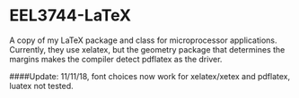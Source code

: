 # EEL3744-LaTeX
A copy of my LaTeX package and class for microprocessor applications.
Currently, they use xelatex, but the geometry package that determines
the margins makes the compiler detect pdflatex as the driver.

####Update: 11/11/18, font choices now work for xelatex/xetex and pdflatex,
luatex not tested.
